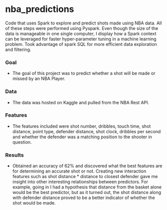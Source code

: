 # nba_predictions
Code that uses Spark to explore and predict shots made using NBA data.  All of these steps were performed using Pyspark.  Even though the size of the data is manageable in one single computer, I display how a Spark context can be leveraged for faster hyper-parameter tuning in a machine learning problem. Took advantage of spark SQL for more efficient data exploration and filtering.

### Goal
* The goal of this project was to predict whether a shot will be made or missed by an NBA Player. 

### Data
* The data was hosted on Kaggle and pulled from the NBA Rest API.  

### Features
* The features included were shot number, dribbles, touch time, shot distance, point type, defender distance, shot clock, dribbles per second and whether the defender was a matching position to the shooter in question.

### Results
* Obtained an accuracy of 62% and discovered what the best features are for determining an accurate shot or not.  Creating new interaction features such as shot distance * distance to closest defender gave me insight into other interesting relationships between predictors. For example, going in I had a hypothesis that distance from the basket alone would be the best predictor, but as it turned out, the shot distance along with defender distance proved to be a better indicator of whether the shot would be made. 
